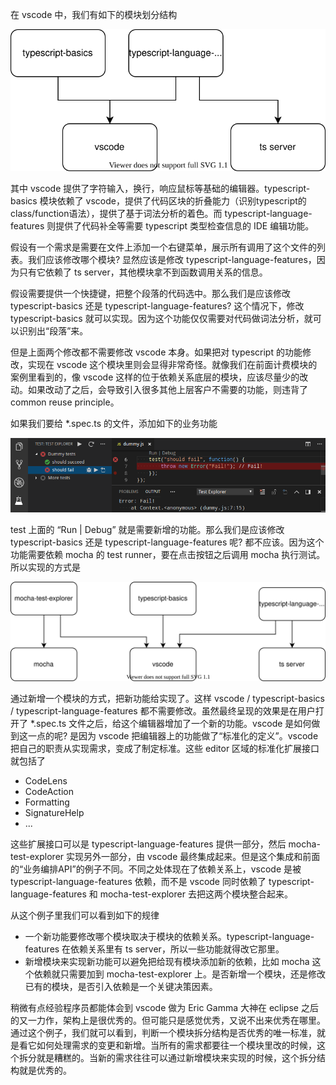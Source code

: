 在 vscode 中，我们有如下的模块划分结构

![dependency1](dependency1.drawio.svg)

其中 vscode 提供了字符输入，换行，响应鼠标等基础的编辑器。typescript-basics 模块依赖了 vscode，提供了代码区块的折叠能力（识别typescript的class/function语法），提供了基于词法分析的着色。而 typescript-language-features 则提供了代码补全等需要 typescript 类型检查信息的 IDE 编辑功能。

假设有一个需求是需要在文件上添加一个右键菜单，展示所有调用了这个文件的列表。我们应该修改哪个模块? 显然应该是修改 typescript-language-features，因为只有它依赖了 ts server，其他模块拿不到函数调用关系的信息。

假设需要提供一个快捷键，把整个段落的代码选中。那么我们是应该修改 typescript-basics 还是 typescript-language-features? 这个情况下，修改 typescript-basics 就可以实现。因为这个功能仅仅需要对代码做词法分析，就可以识别出“段落”来。

但是上面两个修改都不需要修改 vscode 本身。如果把对 typescript 的功能修改，实现在 vscode 这个模块里则会显得非常奇怪。就像我们在前面计费模块的案例里看到的，像 vscode 这样的位于依赖关系底层的模块，应该尽量少的改动。如果改动了之后，会导致引入很多其他上层客户不需要的功能，则违背了 common reuse principle。

如果我们要给 *.spec.ts 的文件，添加如下的业务功能

![mocha](mocha.png)

test 上面的 “Run | Debug” 就是需要新增的功能。那么我们是应该修改 typescript-basics 还是 typescript-language-features 呢? 都不应该。因为这个功能需要依赖 mocha 的 test runner，要在点击按钮之后调用 mocha 执行测试。所以实现的方式是

![dependency2](dependency2.drawio.svg)

通过新增一个模块的方式，把新功能给实现了。这样 vscode / typescript-basics / typescript-language-features 都不需要修改。虽然最终呈现的效果是在用户打开了 *.spec.ts 文件之后，给这个编辑器增加了一个新的功能。vscode 是如何做到这一点的呢? 是因为 vscode 把编辑器上的功能做了“标准化的定义”。vscode 把自己的职责从实现需求，变成了制定标准。这些 editor 区域的标准化扩展接口就包括了

* CodeLens
* CodeAction
* Formatting
* SignatureHelp
* ...

这些扩展接口可以是 typescript-language-features 提供一部分，然后 mocha-test-explorer 实现另外一部分，由 vscode 最终集成起来。但是这个集成和前面的“业务编排API”的例子不同。不同之处体现在了依赖关系上，vscode 是被 typescript-language-features 依赖，而不是 vscode 同时依赖了 typescript-language-features 和 mocha-test-explorer 去把这两个模块整合起来。

从这个例子里我们可以看到如下的规律

* 一个新功能要修改哪个模块取决于模块的依赖关系。typescript-language-features 在依赖关系里有 ts server，所以一些功能就得改它那里。
* 新增模块来实现新功能可以避免把给现有模块添加新的依赖，比如 mocha 这个依赖就只需要加到 mocha-test-explorer 上。是否新增一个模块，还是修改已有的模块，是否引入依赖是一个关键决策因素。

稍微有点经验程序员都能体会到 vscode 做为 Eric Gamma 大神在 eclipse 之后的又一力作，架构上是很优秀的。但可能只是感觉优秀，又说不出来优秀在哪里。通过这个例子，我们就可以看到，判断一个模块拆分结构是否优秀的唯一标准，就是看它如何处理需求的变更和新增。当所有的需求都要往一个模块里改的时候，这个拆分就是糟糕的。当新的需求往往可以通过新增模块来实现的时候，这个拆分结构就是优秀的。

